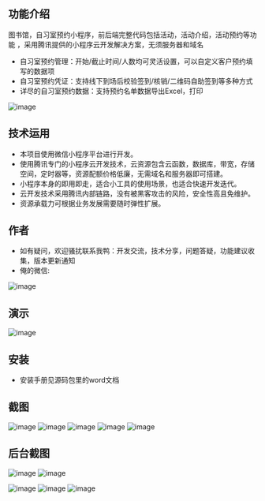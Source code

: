 ## 功能介绍 
    
图书馆，自习室预约小程序，前后端完整代码包括活动，活动介绍，活动预约等功能  ，采用腾讯提供的小程序云开发解决方案，无须服务器和域名

- 自习室预约管理：开始/截止时间/人数均可灵活设置，可以自定义客户预约填写的数据项
- 自习室预约凭证：支持线下到场后校验签到/核销/二维码自助签到等多种方式
- 详尽的自习室预约数据：支持预约名单数据导出Excel，打印

![image](https://user-images.githubusercontent.com/101301937/157620905-0e787600-4187-4ecb-b7f9-cae01e2b86ca.png)
 

## 技术运用
- 本项目使用微信小程序平台进行开发。
- 使用腾讯专门的小程序云开发技术，云资源包含云函数，数据库，带宽，存储空间，定时器等，资源配额价格低廉，无需域名和服务器即可搭建。
- 小程序本身的即用即走，适合小工具的使用场景，也适合快速开发迭代。
- 云开发技术采用腾讯内部链路，没有被黑客攻击的风险，安全性高且免维护。
- 资源承载力可根据业务发展需要随时弹性扩展。  



## 作者
- 如有疑问，欢迎骚扰联系我鸭：开发交流，技术分享，问题答疑，功能建议收集，版本更新通知
- 俺的微信:

![image](https://user-images.githubusercontent.com/101301937/157620925-de2ea5af-5f95-4871-8743-8621b66ae4d3.png)



## 演示
![image](https://user-images.githubusercontent.com/101301937/157620916-0d441be5-98c5-42aa-819c-59bed795e4f7.png)
 




## 安装

- 安装手册见源码包里的word文档




## 截图
 ![image](https://user-images.githubusercontent.com/101301937/157620956-0e098675-de6c-4e36-b297-3b0c1de4850e.png)
![image](https://user-images.githubusercontent.com/101301937/157620965-fe17f449-5009-4c31-94d4-310c933f4aa7.png)
![image](https://user-images.githubusercontent.com/101301937/157620973-43d69bea-c5c2-490d-8e71-41a2e688324e.png)
![image](https://user-images.githubusercontent.com/101301937/157620984-6928d5ea-47ab-4f0e-b1a5-f1f65c6fd69e.png)
![image](https://user-images.githubusercontent.com/101301937/157620991-f3dc12aa-cd34-4700-b2ad-b05084ddb27d.png)

 
## 后台截图
 ![image](https://user-images.githubusercontent.com/101301937/157621001-d28e22f4-2599-4bfe-8765-de180399110f.png)
![image](https://user-images.githubusercontent.com/101301937/157621011-ce1d8924-63e4-4d46-9c8c-85e4c341eef3.png)

![image](https://user-images.githubusercontent.com/101301937/157621021-d97498cb-7063-44f1-be98-489c3265d5c2.png)
![image](https://user-images.githubusercontent.com/101301937/157621036-ef1e58bb-db8c-4e73-9d23-88017929a04b.png)
![image](https://user-images.githubusercontent.com/101301937/157621049-e74cfd17-6617-45c8-8938-829a21bc9b0c.png)


